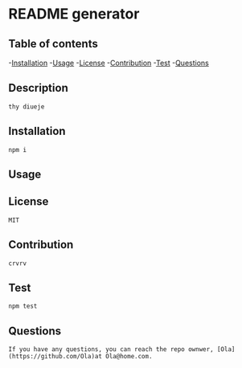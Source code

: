

# README generator

## Table of contents    
-[Installation](#installation)
-[Usage](#usage)
-[License](#license)
-[Contribution](#contribution)
-[Test](#test)
-[Questions](#questions)
    
## Description
    thy diueje

## Installation
    npm i

## Usage
    

## License
    MIT

## Contribution
    crvrv

## Test
    npm test

## Questions
    If you have any questions, you can reach the repo ownwer, [Ola](https://github.com/Ola)at Ola@home.com.
      
    